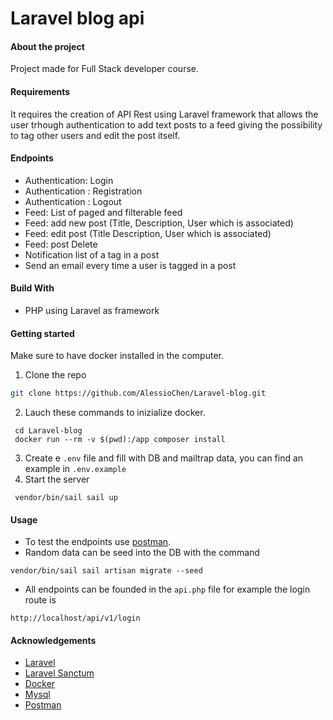 # Laravel blog api 

#### About the project

Project made for Full Stack developer course. 

#### Requirements
It requires the creation of API Rest using Laravel framework that allows the user trhough authentication to add text posts to a feed giving the possibility to tag other users and edit the post itself.

#### Endpoints

- Authentication: Login
- Authentication : Registration
- Authentication : Logout
- Feed: List of paged and filterable feed
- Feed: add new post (Title, Description, User which is associated)
- Feed: edit post (Title Description, User which is associated)
- Feed: post Delete
- Notification list of a tag in a post 
- Send an email every time a user is tagged in a post

#### Build With
- PHP using Laravel as framework

#### Getting started 
Make sure to have docker installed in the computer.
1. Clone the repo 
``` bash
git clone https://github.com/AlessioChen/Laravel-blog.git
```
2. Lauch these commands to inizialize docker.
```
 cd Laravel-blog
 docker run --rm -v $(pwd):/app composer install
```
3. Create e `.env` file and fill with DB and mailtrap data, you can find an example in `.env.example`
4. Start the server 
```
 vendor/bin/sail sail up 
```

#### Usage 
- To test the endpoints use [postman](https://www.postman.com/).
- Random data can be seed into the DB with the command
```
vendor/bin/sail sail artisan migrate --seed 
```
- All endpoints can be founded in the `api.php` file for example the login route is
```
http://localhost/api/v1/login
```

#### Acknowledgements

- [Laravel](https://laravel.com/)
- [Laravel Sanctum](https://laravel.com/docs/8.x/sanctum)
- [Docker](https://www.docker.com/)
- [Mysql](https://www.mysql.com/it/)
- [Postman](https://www.postman.com/)



